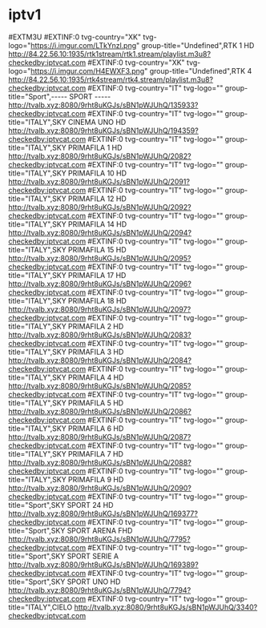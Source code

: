 # iptv1
#EXTM3U
#EXTINF:0 tvg-country="XK" tvg-logo="https://i.imgur.com/LTkYnzl.png" group-title="Undefined",RTK 1 HD
http://84.22.56.10:1935/rtk1stream/rtk1.stream/playlist.m3u8?checkedby:iptvcat.com
#EXTINF:0 tvg-country="XK" tvg-logo="https://i.imgur.com/H4EWXF3.png" group-title="Undefined",RTK 4
http://84.22.56.10:1935/rtk4stream/rtk4.stream/playlist.m3u8?checkedby:iptvcat.com
#EXTINF:0 tvg-country="IT" tvg-logo="" group-title="Sport",----- SPORT -----
http://tvalb.xyz:8080/9rht8uKGJs/sBN1pWJUhQ/135933?checkedby:iptvcat.com
#EXTINF:0 tvg-country="IT" tvg-logo="" group-title="ITALY",SKY CINEMA UNO HD
http://tvalb.xyz:8080/9rht8uKGJs/sBN1pWJUhQ/194359?checkedby:iptvcat.com
#EXTINF:0 tvg-country="IT" tvg-logo="" group-title="ITALY",SKY PRIMAFILA 1  HD
http://tvalb.xyz:8080/9rht8uKGJs/sBN1pWJUhQ/2082?checkedby:iptvcat.com
#EXTINF:0 tvg-country="IT" tvg-logo="" group-title="ITALY",SKY PRIMAFILA 10 HD
http://tvalb.xyz:8080/9rht8uKGJs/sBN1pWJUhQ/2091?checkedby:iptvcat.com
#EXTINF:0 tvg-country="IT" tvg-logo="" group-title="ITALY",SKY PRIMAFILA 12 HD
http://tvalb.xyz:8080/9rht8uKGJs/sBN1pWJUhQ/2092?checkedby:iptvcat.com
#EXTINF:0 tvg-country="IT" tvg-logo="" group-title="ITALY",SKY PRIMAFILA 14 HD
http://tvalb.xyz:8080/9rht8uKGJs/sBN1pWJUhQ/2094?checkedby:iptvcat.com
#EXTINF:0 tvg-country="IT" tvg-logo="" group-title="ITALY",SKY PRIMAFILA 15 HD
http://tvalb.xyz:8080/9rht8uKGJs/sBN1pWJUhQ/2095?checkedby:iptvcat.com
#EXTINF:0 tvg-country="IT" tvg-logo="" group-title="ITALY",SKY PRIMAFILA 17 HD
http://tvalb.xyz:8080/9rht8uKGJs/sBN1pWJUhQ/2096?checkedby:iptvcat.com
#EXTINF:0 tvg-country="IT" tvg-logo="" group-title="ITALY",SKY PRIMAFILA 18 HD
http://tvalb.xyz:8080/9rht8uKGJs/sBN1pWJUhQ/2097?checkedby:iptvcat.com
#EXTINF:0 tvg-country="IT" tvg-logo="" group-title="ITALY",SKY PRIMAFILA 2 HD
http://tvalb.xyz:8080/9rht8uKGJs/sBN1pWJUhQ/2083?checkedby:iptvcat.com
#EXTINF:0 tvg-country="IT" tvg-logo="" group-title="ITALY",SKY PRIMAFILA 3 HD
http://tvalb.xyz:8080/9rht8uKGJs/sBN1pWJUhQ/2084?checkedby:iptvcat.com
#EXTINF:0 tvg-country="IT" tvg-logo="" group-title="ITALY",SKY PRIMAFILA 4 HD
http://tvalb.xyz:8080/9rht8uKGJs/sBN1pWJUhQ/2085?checkedby:iptvcat.com
#EXTINF:0 tvg-country="IT" tvg-logo="" group-title="ITALY",SKY PRIMAFILA 5 HD
http://tvalb.xyz:8080/9rht8uKGJs/sBN1pWJUhQ/2086?checkedby:iptvcat.com
#EXTINF:0 tvg-country="IT" tvg-logo="" group-title="ITALY",SKY PRIMAFILA 6 HD
http://tvalb.xyz:8080/9rht8uKGJs/sBN1pWJUhQ/2087?checkedby:iptvcat.com
#EXTINF:0 tvg-country="IT" tvg-logo="" group-title="ITALY",SKY PRIMAFILA 7 HD
http://tvalb.xyz:8080/9rht8uKGJs/sBN1pWJUhQ/2088?checkedby:iptvcat.com
#EXTINF:0 tvg-country="IT" tvg-logo="" group-title="ITALY",SKY PRIMAFILA 9 HD
http://tvalb.xyz:8080/9rht8uKGJs/sBN1pWJUhQ/2090?checkedby:iptvcat.com
#EXTINF:0 tvg-country="IT" tvg-logo="" group-title="Sport",SKY SPORT 24 HD
http://tvalb.xyz:8080/9rht8uKGJs/sBN1pWJUhQ/169377?checkedby:iptvcat.com
#EXTINF:0 tvg-country="IT" tvg-logo="" group-title="Sport",SKY SPORT ARENA FHD
http://tvalb.xyz:8080/9rht8uKGJs/sBN1pWJUhQ/7795?checkedby:iptvcat.com
#EXTINF:0 tvg-country="IT" tvg-logo="" group-title="Sport",SKY SPORT SERIE A
http://tvalb.xyz:8080/9rht8uKGJs/sBN1pWJUhQ/169389?checkedby:iptvcat.com
#EXTINF:0 tvg-country="IT" tvg-logo="" group-title="Sport",SKY SPORT UNO HD
http://tvalb.xyz:8080/9rht8uKGJs/sBN1pWJUhQ/7794?checkedby:iptvcat.com
#EXTINF:0 tvg-country="IT" tvg-logo="" group-title="ITALY",CIELO
http://tvalb.xyz:8080/9rht8uKGJs/sBN1pWJUhQ/3340?checkedby:iptvcat.com
